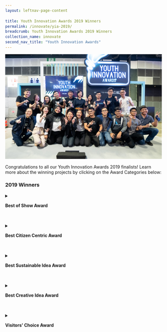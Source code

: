 ```yaml
---
layout: leftnav-page-content

title: Youth Innovation Awards 2019 Winners
permalink: /innovate/yia-2019/
breadcrumb: Youth Innovation Awards 2019 Winners
collection_name: innovate
second_nav_title: "Youth Innovation Awards"
---
```


![1](/images/innovate/yia/yia-7.jpg)<br>

Congratulations to all our Youth Innovation Awards 2019 finalists! Learn more about the winning projects by clicking on the Award Categories below:

### 2019 Winners

<details>
  <summary><p><b>Best of Show Award</b></p></summary>
   <p><img src="/images/innovate/yia/YIAlogo_190508_BestOfShow.png" alt="4" style="float:left;width:266px;height:310px;margin:0px 20px"></p><br><br><br><br>Overall best for being the most impactful on the way citizens’ work, live and play<br><br><br><br>
    <br><b>Team Whizz from Nanyang Technological University</b>
  <p><img src="/images/innovate/yia/whizz.jpg" alt="5"></p>
  <p>Project Description: <br>
On-demand autonomous e-scooter service with self-redistributing, orientating, parking and charging features.</p> 
  </details>
<br>
<br>
  <details>
  <summary><p><b>Best Citizen Centric Award</b></p></summary>
   <p><img src="/images/innovate/yia/YIAlogo_190508_BestCitizenCentric.png" alt="4" style="float:left;width:266px;height:310px;margin:0px 20px"></p><br><br><br><br>Overall best for being the most impactful on the way citizens’ work, live and play<br><br><br><br>
   <p><b>Team Aqua Check from University of Santa Carlos</b></p>
  <img src="/images/innovate/yia/aquacheck.jpg" alt="1">
  <p>Project Description: <br>
Water contamination detection mobile application that equips users with the ability to check water for contamination. The mobile application recognises different types of bacteria by uploading a microscopic photo of water sample onto the app's cloud database.</p> 
  </details>
<br>
<br>
<details>
  <summary><p><b>Best Sustainable Idea Award</b></p></summary>
   <p><img src="/images/innovate/yia/YIAlogo_190508_BestSustainableIdea.png" alt="4" style="float:left;width:266px;height:310px;margin:0px 20px"></p><br><br><br><br>Most promising product, service, process or platform which has the potential to be sustainable in the long run.<br><br><br><br>
    <br><b>Team Scoltech from University of Malaya</b>
  <img src="/images/innovate/yia/scoltech.jpg" alt="1">
  Project description:<br>
A portable device that can detect scoliosis. The device is able to provide accurate digital reading using an accelerometer and rotary encoder, and thus eliminate the need for repeated x-ray scanning for routine measurement.
  </details>
<br>
<br>
<details>
  <summary><p><b>Best Creative Idea Award</b></p></summary>
 <p><img src="/images/innovate/yia/YIAlogo_190508_BestCreativeIdea.png" alt="4" style="float:left;width:266px;height:310px;margin:0px 20px"></p><br><br><br><br>Demonstrates a creative and unique usage of technology incorporated in the prototype or has developed a prototype that is truly unique.<br><br><br><br>
    <br><b>Team Robocoach from University of Hong Kong</b>
  <img src="/images/innovate/yia/robocoach.jpg" alt="1">
  Project Description:<br>
Assistive coaching for yoga and golf through AI, computer vision, and deep learning. Robocoach is able to analyse a user posture and provide feedback to help them improve their performance.
  </details>
<br>
<br>
<details>
  <summary><p><b>Visitors' Choice Award</b></p></summary>
 <p><img src="/images/innovate/yia/YIAlogo_190508_VisitorsChoiceAward.png" alt="4" style="float:left;width:266px;height:310px;margin:0px 20px"></p><br><br><br><br>A favourite among visitors; presented to the crowd’s favourite via online and onsite voting<br><br><br><br>
    <br><b>Team Whizz from Nanyang Technological University</b>
  <img src="/images/innovate/yia/whizz2.jpg" alt="1">
  Project Description:<br>
On-demand autonomous e-scooter service with self-redistributing, orientating, parking and charging features. 
  </details>
